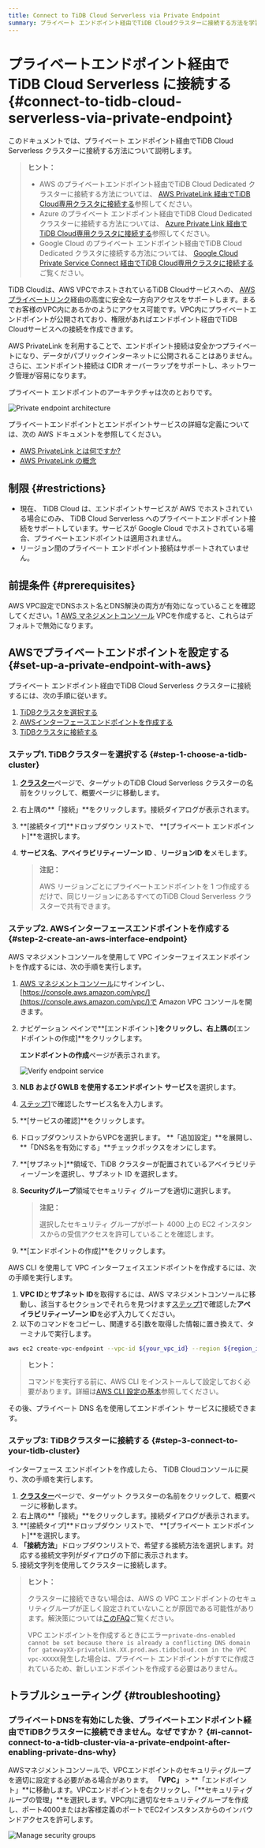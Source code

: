 ```yaml
---
title: Connect to TiDB Cloud Serverless via Private Endpoint
summary: プライベート エンドポイント経由でTiDB Cloudクラスターに接続する方法を学習します。
---
```


# プライベートエンドポイント経由でTiDB Cloud Serverless に接続する {#connect-to-tidb-cloud-serverless-via-private-endpoint}

このドキュメントでは、プライベート エンドポイント経由でTiDB Cloud Serverless クラスターに接続する方法について説明します。

> **ヒント：**
>
> -   AWS のプライベートエンドポイント経由でTiDB Cloud Dedicated クラスターに接続する方法については、 [AWS PrivateLink 経由でTiDB Cloud専用クラスタに接続する](/tidb-cloud/set-up-private-endpoint-connections.md)参照してください。
> -   Azure のプライベート エンドポイント経由でTiDB Cloud Dedicated クラスターに接続する方法については、 [Azure Private Link 経由でTiDB Cloud専用クラスタに接続する](/tidb-cloud/set-up-private-endpoint-connections-on-azure.md)参照してください。
> -   Google Cloud のプライベート エンドポイント経由でTiDB Cloud Dedicated クラスタに接続する方法については、 [Google Cloud Private Service Connect 経由でTiDB Cloud専用クラスタに接続する](/tidb-cloud/set-up-private-endpoint-connections-on-google-cloud.md)ご覧ください。

TiDB Cloudは、AWS VPCでホストされているTiDB Cloudサービスへの、 [AWS プライベートリンク](https://aws.amazon.com/privatelink/?privatelink-blogs.sort-by=item.additionalFields.createdDate&#x26;privatelink-blogs.sort-order=desc)経由の高度に安全な一方向アクセスをサポートします。まるでお客様のVPC内にあるかのようにアクセス可能です。VPC内にプライベートエンドポイントが公開されており、権限があればエンドポイント経由でTiDB Cloudサービスへの接続を作成できます。

AWS PrivateLink を利用することで、エンドポイント接続は安全かつプライベートになり、データがパブリックインターネットに公開されることはありません。さらに、エンドポイント接続は CIDR オーバーラップをサポートし、ネットワーク管理が容易になります。

プライベート エンドポイントのアーキテクチャは次のとおりです。

![Private endpoint architecture](https://docs-download.pingcap.com/media/images/docs/tidb-cloud/aws-private-endpoint-arch.png)

プライベートエンドポイントとエンドポイントサービスの詳細な定義については、次の AWS ドキュメントを参照してください。

-   [AWS PrivateLink とは何ですか?](https://docs.aws.amazon.com/vpc/latest/privatelink/what-is-privatelink.html)
-   [AWS PrivateLink の概念](https://docs.aws.amazon.com/vpc/latest/privatelink/concepts.html)

## 制限 {#restrictions}

-   現在、 TiDB Cloud は、エンドポイントサービスが AWS でホストされている場合にのみ、 TiDB Cloud Serverless へのプライベートエンドポイント接続をサポートしています。サービスが Google Cloud でホストされている場合、プライベートエンドポイントは適用されません。
-   リージョン間のプライベート エンドポイント接続はサポートされていません。

## 前提条件 {#prerequisites}

AWS VPC設定でDNSホスト名とDNS解決の両方が有効になっていることを確認してください。1 [AWS マネジメントコンソール](https://console.aws.amazon.com/) VPCを作成すると、これらはデフォルトで無効になります。

## AWSでプライベートエンドポイントを設定する {#set-up-a-private-endpoint-with-aws}

プライベート エンドポイント経由でTiDB Cloud Serverless クラスターに接続するには、次の手順に従います。

1.  [TiDBクラスタを選択する](#step-1-choose-a-tidb-cluster)
2.  [AWSインターフェースエンドポイントを作成する](#step-2-create-an-aws-interface-endpoint)
3.  [TiDBクラスタに接続する](#step-3-connect-to-your-tidb-cluster)

### ステップ1. TiDBクラスターを選択する {#step-1-choose-a-tidb-cluster}

1.  [**クラスター**](https://tidbcloud.com/project/clusters)ページで、ターゲットのTiDB Cloud Serverless クラスターの名前をクリックして、概要ページに移動します。
2.  右上隅の**「接続」**をクリックします。接続ダイアログが表示されます。
3.  **[接続タイプ]**ドロップダウン リストで、 **[プライベート エンドポイント]**を選択します。
4.  **サービス名**、**アベイラビリティーゾーン ID** 、**リージョンID を**メモします。

    > **注記：**
    >
    > AWS リージョンごとにプライベートエンドポイントを 1 つ作成するだけで、同じリージョンにあるすべてのTiDB Cloud Serverless クラスターで共有できます。

### ステップ2. AWSインターフェースエンドポイントを作成する {#step-2-create-an-aws-interface-endpoint}

<SimpleTab>
<div label="Use AWS Console">

AWS マネジメントコンソールを使用して VPC インターフェイスエンドポイントを作成するには、次の手順を実行します。

1.  [AWS マネジメントコンソール](https://aws.amazon.com/console/)にサインインし、 [https://console.aws.amazon.com/vpc/](https://console.aws.amazon.com/vpc/)で Amazon VPC コンソールを開きます。

2.  ナビゲーション ペインで**[エンドポイント]**をクリックし、右上隅の**[エンドポイントの作成]**をクリックします。

    **エンドポイントの作成**ページが表示されます。

    ![Verify endpoint service](https://docs-download.pingcap.com/media/images/docs/tidb-cloud/private-endpoint/create-endpoint-2.png)

3.  **NLB および GWLB を使用するエンドポイント サービス**を選択します。

4.  [ステップ1](#step-1-choose-a-tidb-cluster)で確認したサービス名を入力します。

5.  **[サービスの確認]**をクリックします。

6.  ドロップダウンリストからVPCを選択します。 **「追加設定」**を展開し、 **「DNS名を有効にする」**チェックボックスをオンにします。

7.  **[サブネット]**領域で、TiDB クラスターが配置されているアベイラビリティーゾーンを選択し、サブネット ID を選択します。

8.  **Securityグループ**領域でセキュリティ グループを適切に選択します。

    > **注記：**
    >
    > 選択したセキュリティ グループがポート 4000 上の EC2 インスタンスからの受信アクセスを許可していることを確認します。

9.  **[エンドポイントの作成]**をクリックします。

</div>
<div label="Use AWS CLI">

AWS CLI を使用して VPC インターフェイスエンドポイントを作成するには、次の手順を実行します。

1.  **VPC ID**と**サブネット ID**を取得するには、AWS マネジメントコンソールに移動し、該当するセクションでそれらを見つけます[ステップ1](#step-1-choose-a-tidb-cluster)で確認した**アベイラビリティーゾーン ID**を必ず入力してください。
2.  以下のコマンドをコピーし、関連する引数を取得した情報に置き換えて、ターミナルで実行します。

```bash
aws ec2 create-vpc-endpoint --vpc-id ${your_vpc_id} --region ${region_id} --service-name ${service_name} --vpc-endpoint-type Interface --subnet-ids ${your_subnet_id}
```

> **ヒント：**
>
> コマンドを実行する前に、AWS CLI をインストールして設定しておく必要があります。詳細は[AWS CLI 設定の基本](https://docs.aws.amazon.com/cli/latest/userguide/cli-configure-quickstart.html)参照してください。

</div>
</SimpleTab>

その後、プライベート DNS 名を使用してエンドポイント サービスに接続できます。

### ステップ3: TiDBクラスターに接続する {#step-3-connect-to-your-tidb-cluster}

インターフェース エンドポイントを作成したら、 TiDB Cloudコンソールに戻り、次の手順を実行します。

1.  [**クラスター**](https://tidbcloud.com/project/clusters)ページで、ターゲット クラスターの名前をクリックして、概要ページに移動します。
2.  右上隅の**「接続」**をクリックします。接続ダイアログが表示されます。
3.  **[接続タイプ]**ドロップダウン リストで、 **[プライベート エンドポイント]**を選択します。
4.  **「接続方法**」ドロップダウンリストで、希望する接続方法を選択します。対応する接続文字列がダイアログの下部に表示されます。
5.  接続文字列を使用してクラスターに接続します。

> **ヒント：**
>
> クラスターに接続できない場合は、AWS の VPC エンドポイントのセキュリティグループが正しく設定されていないことが原因である可能性があります。解決策については[このFAQ](#troubleshooting)ご覧ください。
>
> VPC エンドポイントを作成するときにエラー`private-dns-enabled cannot be set because there is already a conflicting DNS domain for gatewayXX-privatelink.XX.prod.aws.tidbcloud.com in the VPC vpc-XXXXX`発生した場合は、プライベート エンドポイントがすでに作成されているため、新しいエンドポイントを作成する必要はありません。

## トラブルシューティング {#troubleshooting}

### プライベートDNSを有効にした後、プライベートエンドポイント経由でTiDBクラスターに接続できません。なぜですか？ {#i-cannot-connect-to-a-tidb-cluster-via-a-private-endpoint-after-enabling-private-dns-why}

AWSマネジメントコンソールで、VPCエンドポイントのセキュリティグループを適切に設定する必要がある場合があります。 **「VPC」** &gt; **「エンドポイント」**に移動します。VPCエンドポイントを右クリックし、「**セキュリティグループの管理」**を選択します。VPC内に適切なセキュリティグループを作成し、ポート4000またはお客様定義のポートでEC2インスタンスからのインバウンドアクセスを許可します。

![Manage security groups](https://docs-download.pingcap.com/media/images/docs/tidb-cloud/private-endpoint/manage-security-groups.png)
